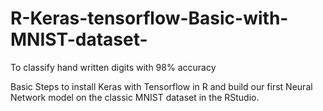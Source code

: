 # R-Keras-tensorflow-Basic-with-MNIST-dataset-
To classify hand written digits with 98% accuracy

Basic Steps to install Keras with Tensorflow in R and build our first Neural Network model on the classic MNIST dataset in the RStudio.
